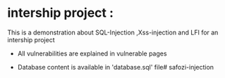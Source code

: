 # intership project :
This is a demonstration about SQL-Injection ,Xss-injection and LFI  for an intership project

- All vulnerabilities are explained in vulnerable pages

- Database content is available in 'database.sql' file# safozi-injection
